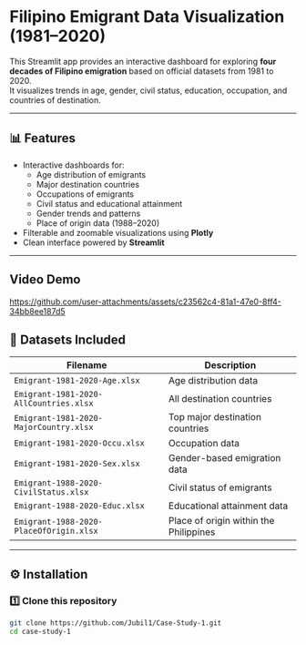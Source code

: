 # Filipino Emigrant Data Visualization (1981–2020)

This Streamlit app provides an interactive dashboard for exploring **four decades of Filipino emigration** based on official datasets from 1981 to 2020.  
It visualizes trends in age, gender, civil status, education, occupation, and countries of destination.

---

## 📊 Features

- Interactive dashboards for:
  - Age distribution of emigrants
  - Major destination countries
  - Occupations of emigrants
  - Civil status and educational attainment
  - Gender trends and patterns
  - Place of origin data (1988–2020)
- Filterable and zoomable visualizations using **Plotly**
- Clean interface powered by **Streamlit**

---

## Video Demo

https://github.com/user-attachments/assets/c23562c4-81a1-47e0-8ff4-34bb8ee187d5

## 📁 Datasets Included

| Filename | Description |
|-----------|-------------|
| `Emigrant-1981-2020-Age.xlsx` | Age distribution data |
| `Emigrant-1981-2020-AllCountries.xlsx` | All destination countries |
| `Emigrant-1981-2020-MajorCountry.xlsx` | Top major destination countries |
| `Emigrant-1981-2020-Occu.xlsx` | Occupation data |
| `Emigrant-1981-2020-Sex.xlsx` | Gender-based emigration data |
| `Emigrant-1988-2020-CivilStatus.xlsx` | Civil status of emigrants |
| `Emigrant-1988-2020-Educ.xlsx` | Educational attainment data |
| `Emigrant-1988-2020-PlaceOfOrigin.xlsx` | Place of origin within the Philippines |

---

## ⚙️ Installation

### 1️⃣ Clone this repository
```bash
git clone https://github.com/Jubil1/Case-Study-1.git
cd case-study-1
